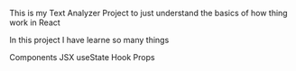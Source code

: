 This is my Text Analyzer Project to just understand the basics of how thing work in React

In this project I have learne so many things

Components
JSX
useState Hook
Props